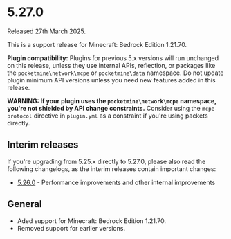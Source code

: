 # 5.27.0
Released 27th March 2025.

This is a support release for Minecraft: Bedrock Edition 1.21.70.

**Plugin compatibility:** Plugins for previous 5.x versions will run unchanged on this release, unless they use internal APIs, reflection, or packages like the `pocketmine\network\mcpe` or `pocketmine\data` namespace.
Do not update plugin minimum API versions unless you need new features added in this release.

**WARNING: If your plugin uses the `pocketmine\network\mcpe` namespace, you're not shielded by API change constraints.**
Consider using the `mcpe-protocol` directive in `plugin.yml` as a constraint if you're using packets directly.

## Interim releases
If you're upgrading from 5.25.x directly to 5.27.0, please also read the following changelogs, as the interim releases contain important changes:
- [5.26.0](https://github.com/pmmp/PocketMine-MP/blob/5.26.0/changelogs/5.26.md#5260) - Performance improvements and other internal improvements

## General
- Aded support for Minecraft: Bedrock Edition 1.21.70.
- Removed support for earlier versions.
